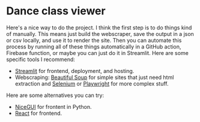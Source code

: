 # Dance class viewer

Here's a nice way to do the project. I think the first step is to do things kind of manually. This means just build the webscraper, save the output in a json or csv locally, and use it to render the site. Then you can automate this process by running all of these things automatically in a GitHub action, Firebase function, or maybe you can just do it in Streamlit. Here are some specific tools I recommend:
- [Streamlit](https://streamlit.io/) for frontend, deployment, and hosting.
- Webscraping: [Beautiful Soup](https://www.crummy.com/software/BeautifulSoup/bs4/doc/) for simple sites that just need html extraction and [Selenium](https://www.selenium.dev/) or [Playwright](https://playwright.dev/) for more complex stuff.

Here are some alternatives you can try:
- [NiceGUI](https://nicegui.io/) for frontent in Python.
- [React](https://react.dev/) for frontend.
